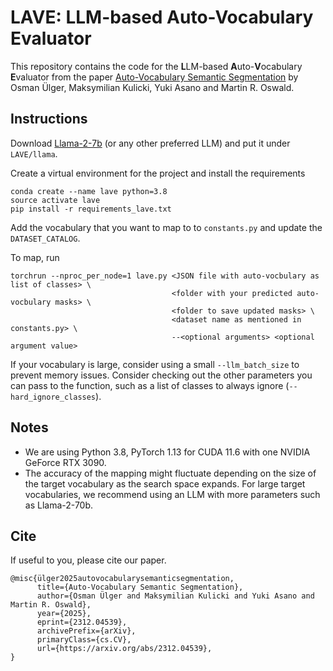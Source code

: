 # LAVE: LLM-based Auto-Vocabulary Evaluator
This repository contains the code for the **L**LM-based **A**uto-**V**ocabulary **E**valuator from the paper [Auto-Vocabulary Semantic Segmentation](https://arxiv.org/abs/2312.04539) by Osman Ülger, Maksymilian Kulicki, Yuki Asano and Martin R. Oswald.

## Instructions
Download [Llama-2-7b](https://www.llama.com/llama-downloads/) (or any other preferred LLM) and put it under `LAVE/llama`.

Create a virtual environment for the project and install the requirements
```
conda create --name lave python=3.8
source activate lave
pip install -r requirements_lave.txt
```

Add the vocabulary that you want to map to to `constants.py` and update the `DATASET_CATALOG`.

To map, run
```
torchrun --nproc_per_node=1 lave.py <JSON file with auto-vocbulary as list of classes> \
                                    <folder with your predicted auto-vocbulary masks> \
                                    <folder to save updated masks> \
                                    <dataset name as mentioned in constants.py> \
                                    --<optional arguments> <optional argument value>
```

If your vocabulary is large, consider using a small `--llm_batch_size` to prevent memory issues. Consider checking out the other parameters you can pass to the function, such as a list of classes to always ignore (`--hard_ignore_classes`).

## Notes
* We are using Python 3.8, PyTorch 1.13 for CUDA 11.6 with one NVIDIA GeForce RTX 3090.
* The accuracy of the mapping might fluctuate depending on the size of the target vocabulary as the search space expands. For large target vocabularies, we recommend using an LLM with more parameters such as Llama-2-70b.

## Cite
If useful to you, please cite our paper.
```
@misc{ülger2025autovocabularysemanticsegmentation,
      title={Auto-Vocabulary Semantic Segmentation}, 
      author={Osman Ülger and Maksymilian Kulicki and Yuki Asano and Martin R. Oswald},
      year={2025},
      eprint={2312.04539},
      archivePrefix={arXiv},
      primaryClass={cs.CV},
      url={https://arxiv.org/abs/2312.04539}, 
}
```
